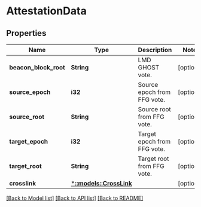 # AttestationData

## Properties

Name | Type | Description | Notes
------------ | ------------- | ------------- | -------------
**beacon_block_root** | **String** | LMD GHOST vote. | [optional] 
**source_epoch** | **i32** | Source epoch from FFG vote. | [optional] 
**source_root** | **String** | Source root from FFG vote. | [optional] 
**target_epoch** | **i32** | Target epoch from FFG vote. | [optional] 
**target_root** | **String** | Target root from FFG vote. | [optional] 
**crosslink** | [***::models::CrossLink**](CrossLink.md) |  | [optional] 

[[Back to Model list]](../README.md#documentation-for-models) [[Back to API list]](../README.md#documentation-for-api-endpoints) [[Back to README]](../README.md)


